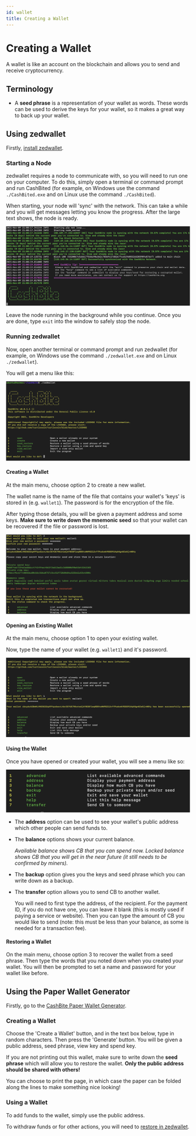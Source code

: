 ```yaml
---
id: wallet
title: Creating a Wallet
---
```

# Creating a Wallet

A wallet is like an account on the blockchain and allows you to send and receive cryptocurrency.

## Terminology

- A **seed phrase** is a representation of your wallet as words. These words can be used to derive the keys for your wallet, so it makes a great way to back up your wallet.

## Using zedwallet

Firstly, [install zedwallet](./install.md).

### Starting a Node

zedwallet requires a node to communicate with, so you will need to run one on your computer. To do this, simply open a terminal or command prompt and run CashBited (for example, on Windows use the command `./CashBited.exe` and on Linux use the command `./CashBited`).

When starting, your node will 'sync' with the network. This can take a while and you will get messages letting you know the progress. After the large text shows, the node is ready.

![CashBited output](creating-a-wallet/cashbited-start.png)

Leave the node running in the background while you continue. Once you are done, type `exit` into the window to safely stop the node.

### Running zedwallet

Now, open another terminal or command prompt and run zedwallet (for example, on Windows use the command `./zedwallet.exe` and on Linux `./zedwallet`).

You will get a menu like this:

![zedwallet Main Menu](creating-a-wallet/wallet-start.png)

#### Creating a Wallet

At the main menu, choose option 2 to create a new wallet.

The wallet name is the name of the file that contains your wallet's 'keys' is stored in (e.g. `wallet1`). The password is for the encryption of the file.

After typing those details, you will be given a payment address and some keys. **Make sure to write down the mnemonic seed** so that your wallet can be recovered if the file or password is lost.

![zedwallet Create Wallet](creating-a-wallet/wallet-create.png)

#### Opening an Existing Wallet

At the main menu, choose option 1 to open your existing wallet.

Now, type the name of your wallet (e.g. `wallet1`) and it's password.

![zedwallet Open Wallet](creating-a-wallet/wallet-open.png)

#### Using the Wallet

Once you have opened or created your wallet, you will see a menu like so:

![zedwallet Wallet Menu](creating-a-wallet/wallet-menu.png)

- The **address** option can be used to see your wallet's public address which other people can send funds to.

- The **balance** options shows your current balance.

  _Available balance shows CB that you can spend now. Locked balance shows CB that you will get in the near future (it still needs to be confirmed by miners)._

- The **backup** option gives you the keys and seed phrase which you can write down as a backup.

- The **transfer** option allows you to send CB to another wallet.

  You will need to first type the address, of the recipient. For the payment ID, if you do not have one, you can leave it blank (this is mostly used if paying a service or website). Then you can type the amount of CB you would like to send (note: this must be less than your balance, as some is needed for a transaction fee).

#### Restoring a Wallet

On the main menu, choose option 3 to recover the wallet from a seed phrase. Then type the words that you noted down when you created your wallet. You will then be prompted to set a name and password for your wallet like before.

## Using the Paper Wallet Generator

Firstly, go to the [CashBite Paper Wallet Generator](https://cashbitecrypto.github.io/paper-wallet/).

### Creating a Wallet

Choose the 'Create a Wallet' button, and in the text box below, type in random characters. Then press the 'Generate' button. You will be given a public address, seed phrase, view key and spend key.

If you are not printing out this wallet, make sure to write down the **seed phrase** which will allow you to restore the wallet. **Only the public address should be shared with others!**

You can choose to print the page, in which case the paper can be folded along the lines to make something nice looking!

### Using a Wallet

To add funds to the wallet, simply use the public address.

To withdraw funds or for other actions, you will need to [restore in zedwallet](#restoring-a-wallet).
